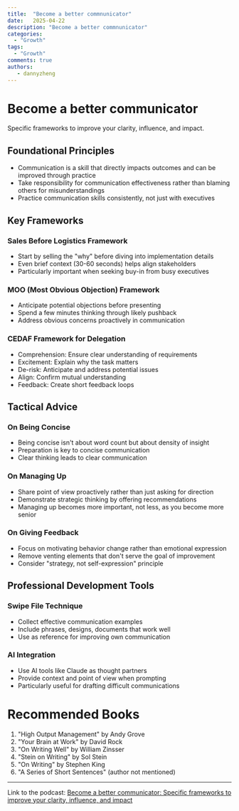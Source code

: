 ```yaml
---
title:  "Become a better commnunicator"
date:   2025-04-22 
description: "Become a better commnunicator"
categories:
  - "Growth"
tags:
  - "Growth"
comments: true
authors:
   - dannyzheng
---
```

# Become a better communicator
Specific frameworks to improve your clarity, influence, and impact.


## Foundational Principles
- Communication is a skill that directly impacts outcomes and can be improved through practice
- Take responsibility for communication effectiveness rather than blaming others for misunderstandings
- Practice communication skills consistently, not just with executives

## Key Frameworks

### Sales Before Logistics Framework
- Start by selling the "why" before diving into implementation details
- Even brief context (30-60 seconds) helps align stakeholders
- Particularly important when seeking buy-in from busy executives

### MOO (Most Obvious Objection) Framework
- Anticipate potential objections before presenting
- Spend a few minutes thinking through likely pushback
- Address obvious concerns proactively in communication

### CEDAF Framework for Delegation
- Comprehension: Ensure clear understanding of requirements
- Excitement: Explain why the task matters
- De-risk: Anticipate and address potential issues
- Align: Confirm mutual understanding
- Feedback: Create short feedback loops

## Tactical Advice

### On Being Concise
- Being concise isn't about word count but about density of insight
- Preparation is key to concise communication
- Clear thinking leads to clear communication

### On Managing Up
- Share point of view proactively rather than just asking for direction
- Demonstrate strategic thinking by offering recommendations
- Managing up becomes more important, not less, as you become more senior

### On Giving Feedback
- Focus on motivating behavior change rather than emotional expression
- Remove venting elements that don't serve the goal of improvement
- Consider "strategy, not self-expression" principle

## Professional Development Tools

### Swipe File Technique
- Collect effective communication examples
- Include phrases, designs, documents that work well
- Use as reference for improving own communication

### AI Integration
- Use AI tools like Claude as thought partners
- Provide context and point of view when prompting
- Particularly useful for drafting difficult communications

# Recommended Books
1. "High Output Management" by Andy Grove
2. "Your Brain at Work" by David Rock
3. "On Writing Well" by William Zinsser
4. "Stein on Writing" by Sol Stein
5. "On Writing" by Stephen King
6. "A Series of Short Sentences" (author not mentioned)

---

Link to the podcast: [Become a better communicator: Specific frameworks to improve your clarity, influence, and impact
](https://www.youtube.com/watch?v=BIvVGhy_VxU)